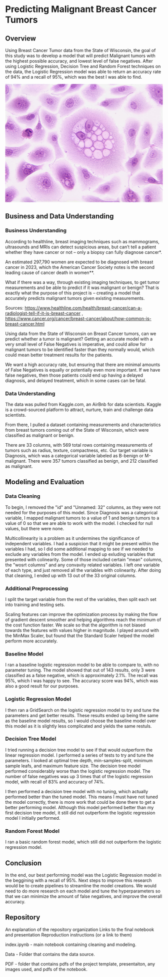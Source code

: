 # Predicting Malignant Breast Cancer Tumors

## Overview

Using Breast Cancer Tumor data from the State of Wisconsin, the goal of this study was to develop a model that will predict Malignant tumors with the highest possible accuracy, and lowest level of false negatives. After using Logistic Regression, Decision Tree and Random Forest techniques on the data, the Logistic Regression model was able to return an accuracy rate of 94% and a recall of 95%, which was the best I was able to find.

![image](./PDF/national-cancer-institute-NbZQYileaOI-unsplash.jpg)


## Business and Data Understanding

### Business Understanding

According to healthline, breast imaging techniques such as mammograms, ultrasounds and MRIs can detect suspicious areas, but can’t tell a patient whether they have cancer or not – only a biopsy can fully diagnose cancer*.

An estimated 297,790 women are expected to be diagnosed with breast cancer in 2023, which the American Cancer Society notes is the second leading cause of cancer death in women**. 

What if there was a way, through existing imaging techniques, to get tumor measurements and be able to predict if it was malignant or benign? That is exactly what the purpose of this project is – creating a model that accurately predicts malignant tumors given existing measurements.

Sources: https://www.healthline.com/health/breast-cancer/can-a-radiologist-tell-if-it-is-breast-cancer , https://www.cancer.org/cancer/breast-cancer/about/how-common-is-breast-cancer.html

Using data from the State of Wisconsin on Breast Cancer tumors, can we predict whether a tumor is malignant? Getting an accurate model with a very small level of False Negatives is imperative, and could allow for malignant tumors to be identified faster than they normally would, which could mean better treatment results for the patients. 

We want a high accuracy rate, but ensuring that there are minimal amounts of False Negatives is equally or potentially even more important. If we have false negatives, then those patients could end up having a delayed diagnosis, and delayed treatment, which in some cases can be fatal.

### Data Understanding

The data was pulled from Kaggle.com, an AirBnb for data scientists. Kaggle is a crowd-sourced platform to attract, nurture, train and challenge data scientists.

From there, I pulled a dataset containing measurements and characteristics from breast tumors coming out of the State of Wisconsin, which were classified as malignant or benign.

There are 33 columns, with 569 total rows containing measurements of tumors such as radius, texture, compactness, etc. Our target variable is Diagnosis, which was a categorical variable labeled as B-benign or M-malignant. There were 357 tumors classified as benign, and 212 classified as malignant.


## Modeling and Evaluation

### Data Cleaning

To begin, I removed the "id" and "Unnamed: 32" columns, as they were not needed for the purposes of this model. Since Diagnosis was a categorical variable, I mapped malignant tumors to a value of 1 and benign tumors to a value of 0 so that we are able to work with the model. I checked for null values, but there were none.

Multicollinearity is a problem as it undermines the significance of independent variables. I had a suspicion that it might be present within the variables I had, so I did some additional mapping to see if we needed to exclude any variables from the model. I ended up exluding variables that presented with colinearity. Some of those included certain "mean" columns, the "wosrt columns" and any convavity related variables. I left one variable of each type, and just removed all the variables with colinearity. After doing that cleaning, I ended up with 13 out of the 33 original columns.

### Additional Preprocessing

I split the target variable from the rest of the variables, then split each set into training and testing sets.

Scaling features can improve the optimization process by making the flow of gradient descent smoother and helping algorithms reach the minimum of the cost function faster. We scale so that the algorithm is not biased towards the features with values higher in magnitude. I played around with the MinMax Scaler, but found that the Standard Scaler helped the model perform more accurately.

### Baseline Model

I ran a baseline logistic regression model to be able to compare to, with no parameter tuning. The model showed that out of 143 results, only 3 were classified as a false negative, which is approximately 2.1%. The recall was 95%, which I was happy to see. The accuracy score was 94%, which was also a good result for our purposes.

### Logistic Regression Model

I then ran a GridSearch on the logistic regression model to try and tune the parameters and get better results. These results ended up being the same as  the baseline model results, so I would choose the baseline model over this model as it is slightly less complicated and yields the same restuls.

### Decision Tree Model

I tried running a decision tree model to see if that would outperform the linear regression model. I performed a series of tests to try and tune the parameters. I looked at optimal tree depth, min-samples-split, minimum sample leafs, and maximum feature size. The decision tree model performed considerably worse than the logistic regression model. The number of false negatives was up 3 times that of the logistic regression model, with recall of 83% and accuracy of 74%.

I then performed a decision tree model with no tuning, which actually performed better than the tuned model. This means I must have not tuned the model correctly, there is more work that could be done there to get a better performing model. Although this model performed better than my first decision tree model, it still did not outperform the logistic regression model I initially performed.

### Random Forest Model

I ran a basic random forest model, which still did not outperform the logistic regression model. 


## Conclusion

In the end, our best performing model was the Logistic Regression model in the beggining with a recall of 95%. Next steps to improve this research would be to create pipelines to streamline the model creations. We would need to do more research on each model and tune the hyperparameters so that we can minimize the amount of false negatives, and improve the overall accuracy.

## Repository

An explanation of the repository organization
Links to the final notebook and presentation
Reproduction instructions (or a link to them)

index.ipynb - main notebook containing cleaning and modeling.

Data - Folder that contains the data source.

PDF - folder that contains pdfs of the project template, presentaiton, any images used, and pdfs of the notebook.
